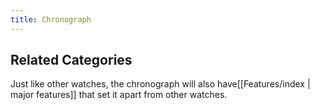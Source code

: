```yaml
---
title: Chronograph
---
```

## Related Categories ##

Just like other watches, the chronograph will also have[[Features/index | major features]] that set it apart from other watches.